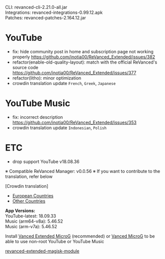 CLI: revanced-cli-2.21.0-all.jar  
Integrations: revanced-integrations-0.99.12.apk  
Patches: revanced-patches-2.164.12.jar  

YouTube
==
- fix: hide community post in home and subscription page not working properly https://github.com/inotia00/ReVanced_Extended/issues/382
- refactor(enable-old-quality-layout): match with the official ReVanced's source code https://github.com/inotia00/ReVanced_Extended/issues/377
- refactor(litho): minor optimization
- crowdin translation update
`French`, `Greek`, `Japanese`


YouTube Music
==
- fix: incorrect description https://github.com/inotia00/ReVanced_Extended/issues/353
- crowdin translation update
`Indonesian`, `Polish`


ETC
==
- drop support YouTube v18.08.36


※ Compatible ReVanced Manager: v0.0.56
※ If you want to contribute to the translation, refer below

[Crowdin translation]
- [European Countries](https://crowdin.com/project/revancedextendedeu)
- [Other Countries](https://crowdin.com/project/revancedextended)
  
**App Versions:**  
YouTube-latest: 18.09.33  
Music (arm64-v8a): 5.46.52  
Music (arm-v7a): 5.46.52  

Install [Vanced Extended MicroG](https://github.com/inotia00/VancedMicroG/releases) (recommended) or [Vanced MicroG](https://github.com/TeamVanced/VancedMicroG/releases) to be able to use non-root YouTube or YouTube Music  

[revanced-extended-magisk-module](https://github.com/MatadorProBr/revanced-extended-magisk-module)  
